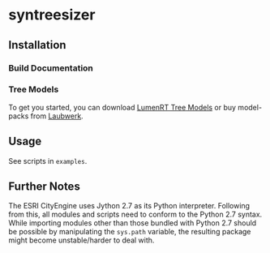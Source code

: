 # syntreesizer

## Installation

### Build Documentation

### Tree Models

To get you started, you can download [LumenRT Tree Models](https://hub.arcgis.com/content/e49b1fb0f56e40c19ff6e7ad4e546dad/about) or buy model-packs from [Laubwerk](htpps://laubwerk.com).

## Usage

See scripts in `examples`.

## Further Notes

The ESRI CityEngine uses Jython 2.7 as its Python interpreter. Following from this, all modules and scripts need to conform to the Python 2.7 syntax.
While importing modules other than those bundled with Python 2.7 should be possible by manipulating the `sys.path` variable, the resulting package might
become unstable/harder to deal with.

